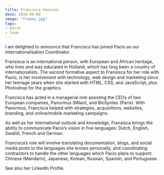 ```yaml
---
title: Francisca Vaessen
date: 2018-04-09
image: "franny.jpg"
tags:
- pacio
- team
---
```


I am delighted to announce that Francisca has joined Pacio as our Internationalisation Coordinator.

Fransisca is an international person, with European and African heritage, who lives and was educated in Holland, which has long been a country of internationalists. The second formative aspect to Fransisca for her role with Pacio, is her involvement with technology, web design and marketing since her teenage years when she started with HTML, CSS, and JavaScript, plus Photoshop for the graphics.

Francisca has acted in a managerial role assisting the CEOs of two European companies, Panormus (Milan), and BioSyntec (Paris). With Panormus, Francisca helped with strategies, acquisitions, websites, branding, and online/mobile marketing campaigns.

As well as her international outlook and knowledge, Fransisca brings the ability to communicate Pacio’s vision in five languages: Dutch, English, Swahili, French and German.

Francisca’s role will involve translating documentation, blogs, and social media posts to the languages she knows personally, and coordinating contractors to handle the other languages which Pacio plans to support: Chinese (Mandarin), Japanese, Korean, Russian, Spanish, and Portuguese.

See also her LinkedIn Profile.